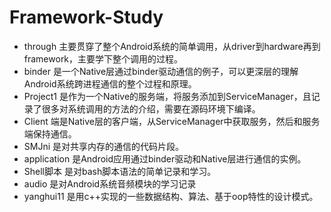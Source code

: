 # Framework-Study

- through 主要贯穿了整个Android系统的简单调用，从driver到hardware再到framework，主要学下整个调用的过程。
- binder 是一个Native层通过binder驱动通信的例子，可以更深层的理解Android系统跨进程通信的整个过程和原理。
- Project1 是作为一个Native的服务端，将服务添加到ServiceManager，且记录了很多对系统调用的方法的介绍，需要在源码环境下编译。
- Client 端是Native层的客户端，从ServiceManager中获取服务，然后和服务端保持通信。
- SMJni 是对共享内存的通信的代码片段。
- application 是Android应用通过binder驱动和Native层进行通信的实例。
- Shell脚本 是对bash脚本语法的简单记录和学习。
- audio 是对Android系统音频模块的学习记录
- yanghui11 是用c++实现的一些数据结构、算法、基于oop特性的设计模式。

